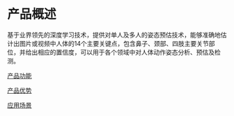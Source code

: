 #  产品概述

基于业界领先的深度学习技术，提供对单人及多人的姿态预估技术，能够准确地估计出图片或视频中人体的14个主要关键点，包含鼻子、颈部、四肢主要关节部位，并给出相应的置信度，可以用于各个领域中对人体动作姿态分析、预估及检测。

[产品功能](Features.md)

[产品优势](Benefits.md)

[应用场景](Application-Scenarios.md)
